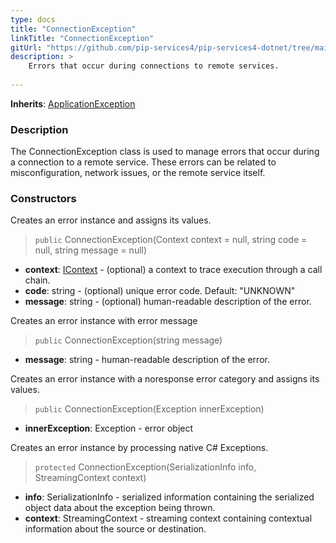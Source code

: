 ```yaml
---
type: docs
title: "ConnectionException"
linkTitle: "ConnectionException"
gitUrl: "https://github.com/pip-services4/pip-services4-dotnet/tree/main/pip-services4-commons-dotnet"
description: >
    Errors that occur during connections to remote services.
    
---
```


**Inherits**: [ApplicationException](../application_exception)

### Description

The ConnectionException class is used to manage errors that occur during a connection to a remote service. These errors can be related to misconfiguration, network issues, or the remote service itself.

### Constructors
Creates an error instance and assigns its values.

> `public` ConnectionException(Context context = null, string code = null, string message = null)

- **context**: [IContext](../../../components/context/icontext) - (optional) a context to trace execution through a call chain.
- **code**: string - (optional) unique error code. Default: "UNKNOWN"
- **message**: string - (optional) human-readable description of the error.


Creates an error instance with error message

> `public` ConnectionException(string message)

- **message**: string - human-readable description of the error.


Creates an error instance with a noresponse error category and assigns its values.

> `public` ConnectionException(Exception innerException)

- **innerException**: Exception - error object


Creates an error instance by processing native C# Exceptions.

> `protected` ConnectionException(SerializationInfo info, StreamingContext context)

- **info**: SerializationInfo - serialized information containing the serialized object data about the exception being thrown.
- **context**: StreamingContext - streaming context containing contextual information about the source or destination.


